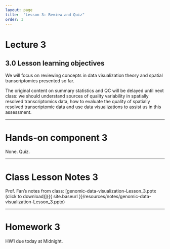 ```yaml
---
layout: page
title:  "Lesson 3: Review and Quiz"
order: 3
---
```


# Lecture 3

## 3.0 Lesson learning objectives

We will focus on reviewing concepts in data visualization theory and spatial transcriptomics presented so far.

The original content on summary statistics and QC will be delayed until next class: we should understand sources of quality variability in spatially resolved transcriptomics data, how to evaluate the quality of spatially resolved transcriptomic data and use data visualizations to assist us in this assessment. 

---

# Hands-on component 3

None. Quiz. 

---

# Class Lesson Notes 3

Prof. Fan’s notes from class: [genomic-data-visualization-Lesson_3.pptx (click to download)]({{ site.baseurl }}/resources/notes/genomic-data-visualization-Lesson_3.pptx)

---

# Homework 3

HW1 due today at Midnight.